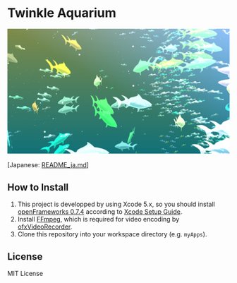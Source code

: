 # Twinkle Aquarium

![screen shot](./frontispiece.jpg "Screen shot")

[Japanese: [README_ja.md](./README_ja.md)]

## How to Install

1. This project is developped by using Xcode 5.x, so you should install [openFrameworks 0.7.4](http://www.openframeworks.cc/download/older.html) according to [Xcode Setup Guide](http://www.openframeworks.cc/setup/xcode/).
2. Install [FFmpeg](http://ffmpeg.org/), which is required for video encoding by [ofxVideoRecorder](https://github.com/timscaffidi/ofxVideoRecorder).
3. Clone this repository into your workspace directory (e.g. `myApps`).

## License

MIT License
